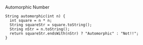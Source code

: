 Automorphic Number

    String automorphic(int n) {
      int square = n * n;
      String squareStr = square.toString();
      String nStr = n.toString();
      return squareStr.endsWith(nStr) ? "Automorphic" : "Not!!";
    }

